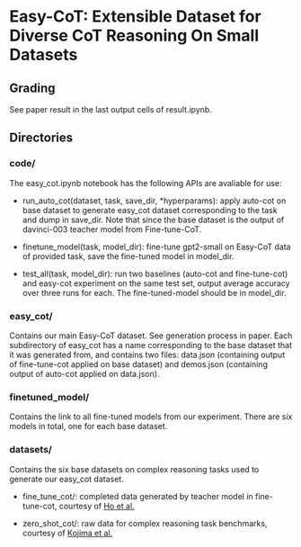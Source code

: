 # Easy-CoT: Extensible Dataset for Diverse CoT Reasoning On Small Datasets

## Grading
See paper result in the last output cells of result.ipynb.

## Directories
### code/
The easy_cot.ipynb notebook has the following APIs are avaliable for use: 
- run_auto_cot(dataset, task, save_dir, *hyperparams): apply auto-cot on base dataset to generate easy_cot dataset corresponding to the task and dump in save_dir. Note that since the base dataset is the output of davinci-003 teacher model from Fine-tune-CoT.

- finetune_model(task, model_dir): fine-tune gpt2-small on Easy-CoT data of provided task, save the fine-tuned model in model_dir.
  
- test_all(task, model_dir): run two baselines (auto-cot and fine-tune-cot) and easy-cot experiment on the same test set, output average accuracy over three runs for each. The fine-tuned-model should be in model_dir.

### easy_cot/
Contains our main Easy-CoT dataset. See generation process in paper. Each subdirectory of easy_cot has a name corresponding to the base dataset that it was generated from, and contains two files: data.json (containing output of fine-tune-cot applied on base dataset) and demos.json (containing output of auto-cot applied on data.json).

### finetuned_model/
Contains the link to all fine-tuned models from our experiment. There are six models in total, one for each base dataset.

### datasets/
Contains the six base datasets on complex reasoning tasks used to generate our easy_cot dataset.

- fine_tune_cot/: completed data generated by teacher model in fine-tune-cot, courtesy of [Ho et al.](https://github.com/itsnamgyu/reasoning-teacher)

- zero_shot_cot/: raw data for complex reasoning task benchmarks, courtesy of [Kojima et al.](https://github.com/kojima-takeshi188/zero_shot_cot/tree/main/dataset)

